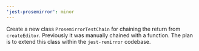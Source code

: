 ```yaml
---
'jest-prosemirror': minor
---
```


Create a new class `ProsemirrorTestChain` for chaining the return from `createEditor`. Previously it was
manually chained with a function. The plan is to extend this class within the `jest-remirror` codebase.
